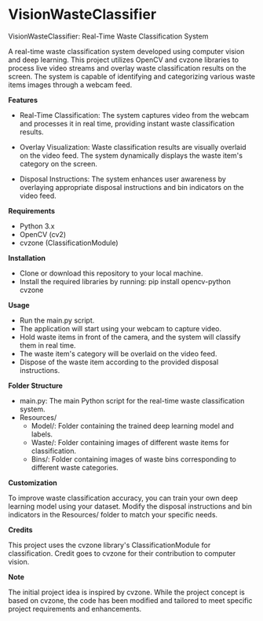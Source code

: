 # VisionWasteClassifier
VisionWasteClassifier: Real-Time Waste Classification System

A real-time waste classification system developed using computer vision and deep learning. This project utilizes OpenCV and cvzone libraries to process live video streams and overlay waste classification results on the screen. The system is capable of identifying and categorizing various waste items images through a webcam feed.

**Features**
- Real-Time Classification: The system captures video from the webcam and processes it in real time, providing instant waste classification results.

- Overlay Visualization: Waste classification results are visually overlaid on the video feed. The system dynamically displays the waste item's category on the screen.

- Disposal Instructions: The system enhances user awareness by overlaying appropriate disposal instructions and bin indicators on the video feed.

**Requirements**
- Python 3.x
- OpenCV (cv2)
- cvzone (ClassificationModule)

**Installation**
- Clone or download this repository to your local machine.
- Install the required libraries by running: pip install opencv-python cvzone

**Usage**
- Run the main.py script.
- The application will start using your webcam to capture video.
- Hold waste items in front of the camera, and the system will classify them in real time.
- The waste item's category will be overlaid on the video feed.
- Dispose of the waste item according to the provided disposal instructions.

**Folder Structure**
- main.py: The main Python script for the real-time waste classification system.
- Resources/
  - Model/: Folder containing the trained deep learning model and labels.
  - Waste/: Folder containing images of different waste items for classification.
  - Bins/: Folder containing images of waste bins corresponding to different waste categories.

**Customization**

To improve waste classification accuracy, you can train your own deep learning model using your dataset.
Modify the disposal instructions and bin indicators in the Resources/ folder to match your specific needs.

**Credits**

This project uses the cvzone library's ClassificationModule for classification. Credit goes to cvzone for their contribution to computer vision.

**Note**

The initial project idea is inspired by cvzone. While the project concept is based on cvzone, the code has been modified and tailored to meet specific project requirements and enhancements.






